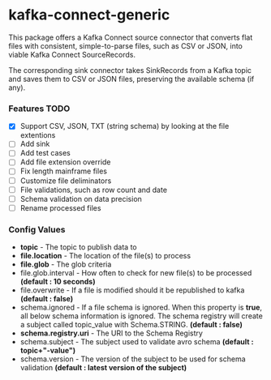 # kafka-connect-generic
This package offers a Kafka Connect source connector that converts flat files with
consistent, simple-to-parse files, such as CSV or JSON, into viable Kafka Connect
SourceRecords. 

The corresponding sink connector takes SinkRecords
from a Kafka topic and saves them to CSV or JSON files, preserving
the available schema (if any).

### Features TODO
- [x] Support CSV, JSON, TXT (string schema) by looking at the file extentions
- [ ] Add sink
- [ ] Add test cases
- [ ] Add file extension override
- [ ] Fix length mainframe files
- [ ] Customize file deliminators
- [ ] File validations, such as row count and date
- [ ] Schema validation on data precision
- [ ] Rename processed files

### Config Values ###
* __topic__ - The topic to publish data to  
* __file.location__ - The location of the file(s) to process  
* __file.glob__ - The glob criteria  
* file.glob.interval - How often to check for new file(s) to be processed __(default : 10 seconds)__
* file.overwrite - If a file is modified should it be republished to kafka __(default : false)__ 
* schema.ignored - If a file schema is ignored. When this property is **true**, all below schema information is ignored. 
The schema registry will create a subject called topic_value with Schema.STRING. __(default : false)__ 
* __schema.registry.uri__ - The URI to the Schema Registry  
* schema.subject - The subject used to validate avro schema __(default : topic+"-value")__  
* schema.version - The version of the subject to be used for schema validation __(default : latest version of the subject)__  


